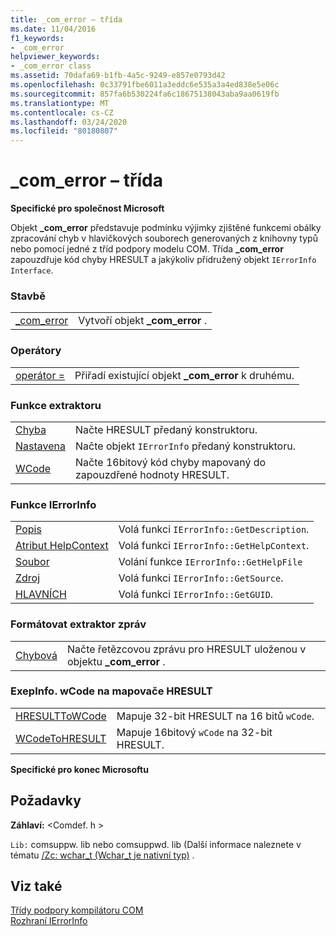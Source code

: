 ```yaml
---
title: _com_error – třída
ms.date: 11/04/2016
f1_keywords:
- _com_error
helpviewer_keywords:
- _com_error class
ms.assetid: 70dafa69-b1fb-4a5c-9249-e857e0793d42
ms.openlocfilehash: 0c33791fbe6011a3eddc6e535a3a4ed838e5e06c
ms.sourcegitcommit: 857fa6b530224fa6c18675138043aba9aa0619fb
ms.translationtype: MT
ms.contentlocale: cs-CZ
ms.lasthandoff: 03/24/2020
ms.locfileid: "80180807"
---
```

# <a name="_com_error-class"></a>_com_error – třída

**Specifické pro společnost Microsoft**

Objekt **_com_error** představuje podmínku výjimky zjištěné funkcemi obálky zpracování chyb v hlavičkových souborech generovaných z knihovny typů nebo pomocí jedné z tříd podpory modelu COM. Třída **_com_error** zapouzdřuje kód chyby HRESULT a jakýkoliv přidružený objekt `IErrorInfo Interface`.

### <a name="construction"></a>Stavbě

|||
|-|-|
|[_com_error](../cpp/com-error-com-error.md)|Vytvoří objekt **_com_error** .|

### <a name="operators"></a>Operátory

|||
|-|-|
|[operátor =](../cpp/com-error-operator-equal.md)|Přiřadí existující objekt **_com_error** k druhému.|

### <a name="extractor-functions"></a>Funkce extraktoru

|||
|-|-|
|[Chyba](../cpp/com-error-error.md)|Načte HRESULT předaný konstruktoru.|
|[Nastavena](../cpp/com-error-errorinfo.md)|Načte objekt `IErrorInfo` předaný konstruktoru.|
|[WCode](../cpp/com-error-wcode.md)|Načte 16bitový kód chyby mapovaný do zapouzdřené hodnoty HRESULT.|

### <a name="ierrorinfo-functions"></a>Funkce IErrorInfo

|||
|-|-|
|[Popis](../cpp/com-error-description.md)|Volá funkci `IErrorInfo::GetDescription`.|
|[Atribut HelpContext](../cpp/com-error-helpcontext.md)|Volá funkci `IErrorInfo::GetHelpContext`.|
|[Soubor](../cpp/com-error-helpfile.md)|Volání funkce `IErrorInfo::GetHelpFile`|
|[Zdroj](../cpp/com-error-source.md)|Volá funkci `IErrorInfo::GetSource`.|
|[HLAVNÍCH](../cpp/com-error-guid.md)|Volá funkci `IErrorInfo::GetGUID`.|

### <a name="format-message-extractor"></a>Formátovat extraktor zpráv

|||
|-|-|
|[Chybová](../cpp/com-error-errormessage.md)|Načte řetězcovou zprávu pro HRESULT uloženou v objektu **_com_error** .|

### <a name="exepinfowcode-to-hresult-mappers"></a>ExepInfo. wCode na mapovače HRESULT

|||
|-|-|
|[HRESULTToWCode](../cpp/com-error-hresulttowcode.md)|Mapuje 32-bit HRESULT na 16 bitů `wCode`.|
|[WCodeToHRESULT](../cpp/com-error-wcodetohresult.md)|Mapuje 16bitový `wCode` na 32-bit HRESULT.|

**Specifické pro konec Microsoftu**

## <a name="requirements"></a>Požadavky

**Záhlaví:** \<Comdef. h >

`Lib:` comsuppw. lib nebo comsuppwd. lib (Další informace naleznete v tématu [/Zc: wchar_t (Wchar_t je nativní typ)](../build/reference/zc-wchar-t-wchar-t-is-native-type.md) .

## <a name="see-also"></a>Viz také

[Třídy podpory kompilátoru COM](../cpp/compiler-com-support-classes.md)<br/>
[Rozhraní IErrorInfo](/windows/win32/api/oaidl/nn-oaidl-ierrorinfo)
